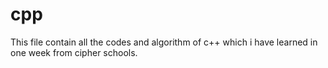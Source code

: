# cpp
This file contain all the codes and algorithm of c++ which i have learned in one week from cipher schools.

